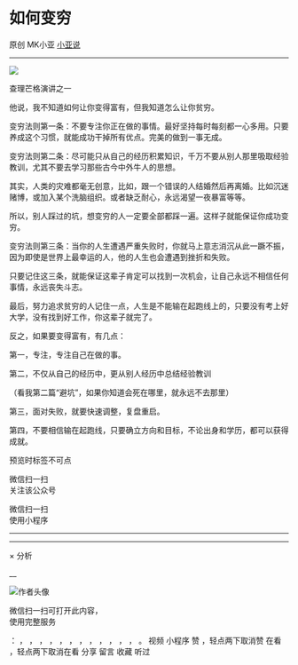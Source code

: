 #  如何变穷

原创  MK小亚  [ 小亚说 ](javascript:void\(0\);)

__ _ _ _ _

![](https://mmbiz.qpic.cn/mmbiz_jpg/A8SKDch4cJGEaZuLjNqohJ8WvfDEHNFIPMQfbetcvfarLbPBHibfh4yqV1vsGBEN0kr65wMXicDUVUDgebGwzs3g/640?wx_fmt=jpeg)

查理芒格演讲之一

他说，我不知道如何让你变得富有，但我知道怎么让你贫穷。

变穷法则第一条：不要专注你正在做的事情。最好坚持每时每刻都一心多用。只要养成这个习惯，就能成功干掉所有优点。完美的做到一事无成。

变穷法则第二条：尽可能只从自己的经历积累知识，千万不要从别人那里吸取经验教训，尤其不要去学习那些古今中外牛人的思想。

其实，人类的灾难都毫无创意，比如，跟一个错误的人结婚然后再离婚。比如沉迷赌博，或加入某个洗脑组织。或者缺乏耐心，永远渴望一夜暴富等等。

所以，别人踩过的坑，想变穷的人一定要全部都踩一遍。这样子就能保证你成功变穷。

变穷法则第三条：当你的人生遭遇严重失败时，你就马上意志消沉从此一蹶不振，因为即使是世界上最幸运的人，他的人生也会遭遇到挫折和失败。

只要记住这三条，就能保证这辈子肯定可以找到一次机会，让自己永远不相信任何事情，永远丧失斗志。

最后，努力追求贫穷的人记住一点，人生是不能输在起跑线上的，只要没有考上好大学，没有找到好工作，你这辈子就完了。

反之，如果要变得富有，有几点：

第一，专注，专注自己在做的事。

第二，不仅从自己的经历中，更从别人经历中总结经验教训

（看我第二篇“避坑”，如果你知道会死在哪里，就永远不去那里）

第三，面对失败，就要快速调整，复盘重启。

第四，不要相信输在起跑线，只要确立方向和目标，不论出身和学历，都可以获得成就。

预览时标签不可点

微信扫一扫  
关注该公众号



微信扫一扫  
使用小程序

****



****



×  分析

__

![作者头像](http://mmbiz.qpic.cn/mmbiz_png/A8SKDch4cJE0KicTMyrVCx3VLqEgic5sJ1V5QeGZTibG9GLZlSCXSj5ByXNkib5PBrZVMkI41KKxgwE1K9gfypUeRg/0?wx_fmt=png)

微信扫一扫可打开此内容，  
使用完整服务

：  ，  ，  ，  ，  ，  ，  ，  ，  ，  ，  ，  ，  。  视频  小程序  赞  ，轻点两下取消赞  在看  ，轻点两下取消在看
分享  留言  收藏  听过

